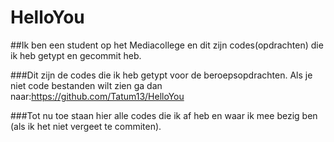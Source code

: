 # HelloYou
##Ik ben een student op het Mediacollege en dit zijn codes(opdrachten) die ik heb getypt en gecommit heb.

###Dit zijn de codes die ik heb getypt voor de beroepsopdrachten. Als je niet code bestanden wilt zien ga dan naar:https://github.com/Tatum13/HelloYou

###Tot nu toe staan hier alle codes die ik af heb en waar ik mee bezig ben (als ik het niet vergeet te commiten).
